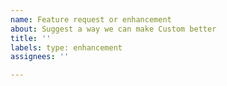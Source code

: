 ```yaml
---
name: Feature request or enhancement
about: Suggest a way we can make Custom better
title: ''
labels: type: enhancement
assignees: ''

---
```


<!--  Hey there! Thanks for suggesting something for Little Improvements: Custom. Please give some detail about the feature you'd like to see below. Thanks :)  -->
